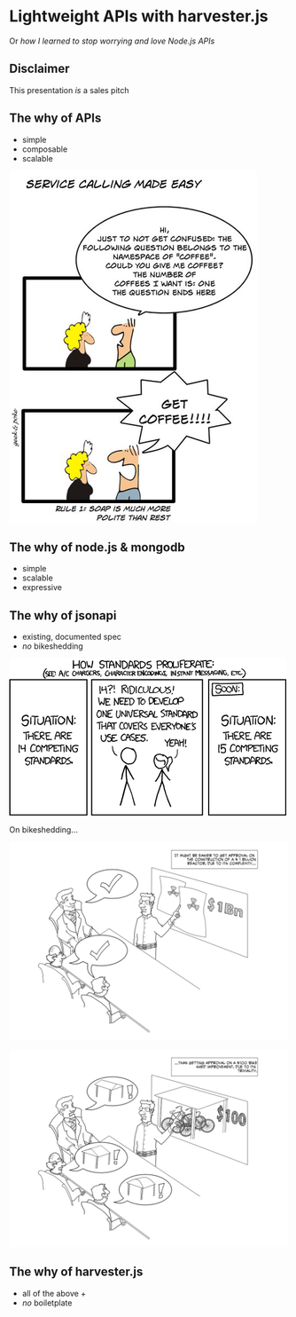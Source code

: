 Lightweight APIs with harvester.js
==========
Or *how I learned to stop worrying and love Node.js APIs*


Disclaimer
----------
This presentation *is* a sales pitch


The why of APIs
---------------
* simple
* composable
* scalable


![Soap is much more polite than rest](/images/rest-vs-soap.png "Soap is much more polite than rest")


The why of node.js & mongodb
----------------------------
* simple
* scalable
* expressive


The why of jsonapi
------------------
* existing, documented spec
* *no* bikeshedding


![XKCD: competing standards](/images/xkcd-standards.png "XKCD: competing standards")


On bikeshedding...


![Alt text](/images/bikeshedding00.png "Reactors are easy to discuss")

 
![Alt text](/images/bikeshedding01.png "Bikesheds, on the other hand, are really hard")


The why of harvester.js
-----------------------
* all of the above +
* *no* boiletplate